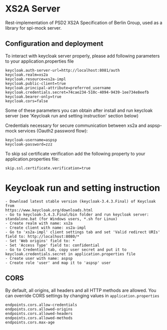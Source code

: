 # XS2A Server

Rest-implementation of PSD2 XS2A Specification of Berlin Group, used as a library for spi-mock server.

## Configuration and deployment
To interact with keycloak server properly, please add following parameters to your application.properties file 
```
keycloak.auth-server-url=http://localhost:8081/auth
keycloak.realm=xs2a
keycloak.resource=xs2a-impl
keycloak.public-client=true
keycloak.principal-attribute=preferred_username
keycloak.credentials.secret=74cae234-510c-4094-9439-1ee734e8eefb
keycloak.bearer-only=true
keycloak.cors=false
```
Some of these parameters you can obtain after install and run keycloak server (see 'Keycloak run and setting instruction' section below)

Credentials necessary for secure communication between xs2a and aspsp-mock services (Oauth2 password flow):
```
keycloak-username=aspsp
keycloak-password=zzz
```

To skip ssl certificate verification add the following property to your application.properties file: 
```
skip.ssl.certificate.verification=true

``` 
# Keycloak run and setting instruction
```
- Download latest stable version (keycloak-3.4.3.Final) of Keycloak from 
https://www.keycloak.org/downloads.html
- Go to keycloak-3.4.3.Final/bin folder and run keycloak server:
standalone.bat (for Windows users, *.sh for Linux)
- Create realm with name: xs2a
- Create client with name: xs2a-impl
- Go to 'xs2a-impl' client settings tab and set 'Valid redirect URIs' field to: http://localhost:8080/*
- Set 'Web origins' field to: *
- Set 'Access Type' field to: confidential
- Go to Credential tab, copy user secret and put it to keycloak.credentials.secret in application.properties file
- Create user with name: aspsp
- Create role 'user' and map it to 'aspsp' user 
```
## CORS
By default, all origins, all headers and all HTTP methods are allowed.
You can override CORS settings by changing values in `application.properties`
```
endpoints.cors.allow-credentials
endpoints.cors.allowed-origins
endpoints.cors.allowed-headers
endpoints.cors.allowed-methods
endpoints.cors.max-age
```

